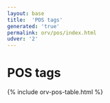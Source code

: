 ```yaml
---
layout: base
title:  'POS tags'
generated: 'true'
permalink: orv/pos/index.html
udver: '2'
---
```


# POS tags

{% include orv-pos-table.html %}
